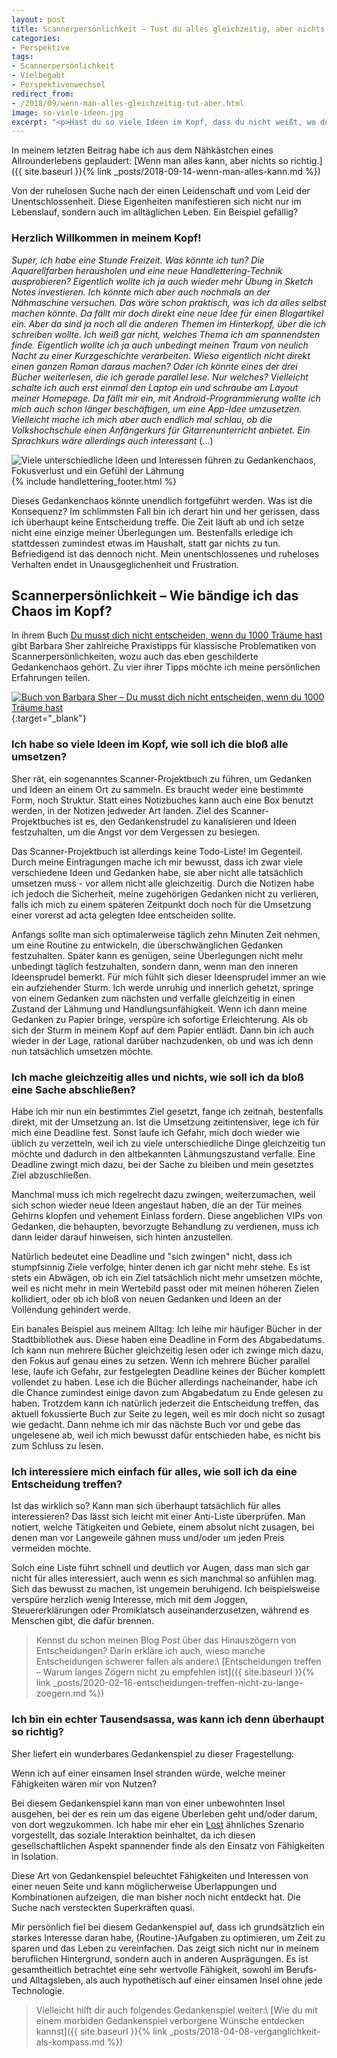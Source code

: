 ```yaml
---
layout: post
title: Scannerpersönlichkeit – Tust du alles gleichzeitig, aber nichts so richtig?
categories:
- Perspektive
tags:
- Scannerpersönlichkeit
- Vielbegabt
- Perspektivenwechsel
redirect_from:
- /2018/09/wenn-man-alles-gleichzeitig-tut-aber.html
image: so-viele-ideen.jpg
excerpt: "<p>Hast du so viele Ideen im Kopf, dass du nicht weißt, wo du anfangen sollst? Machst du so viel gleichzeitig, dass es dir schwer fällt, eine Sache abzuschließen? Hier findest du Tipps für Scannerpersönlichkeiten.</p>"
---
```


In meinem letzten Beitrag habe ich aus dem Nähkästchen eines
Allrounderlebens geplaudert: [Wenn man alles kann, aber nichts so richtig.]({{ site.baseurl }}{% link _posts/2018-09-14-wenn-man-alles-kann.md %})

Von der ruhelosen Suche nach der einen Leidenschaft und vom Leid der
Unentschlossenheit. Diese Eigenheiten manifestieren sich nicht nur im
Lebenslauf, sondern auch im alltäglichen Leben. Ein Beispiel gefällig?

### Herzlich Willkommen in meinem Kopf!

*Super, ich habe eine Stunde Freizeit. Was könnte ich tun? Die
Aquarellfarben herausholen und eine neue Handlettering-Technik
ausprobieren? Eigentlich wollte ich ja auch wieder mehr Übung in Sketch
Notes investieren. Ich könnte mich aber auch nochmals an der Nähmaschine
versuchen. Das wäre schon praktisch, was ich da alles selbst machen
könnte. Da fällt mir doch direkt eine neue Idee für einen Blogartikel
ein. Aber da sind ja noch all die anderen Themen im Hinterkopf, über die
ich schreiben wollte. Ich weiß gar nicht, welches Thema ich am
spannendsten finde. Eigentlich wollte ich ja auch unbedingt meinen Traum
von neulich Nacht zu einer Kurzgeschichte verarbeiten. Wieso eigentlich
nicht direkt einen ganzen Roman daraus machen? Oder ich könnte eines der
drei Bücher weiterlesen, die ich gerade parallel lese. Nur welches?
Vielleicht schalte ich auch erst einmal den Laptop ein und schraube am
Layout meiner Homepage. Da fällt mir ein, mit Android-Programmierung
wollte ich mich auch schon länger beschäftigen, um eine App-Idee
umzusetzen. Vielleicht mache ich mich aber auch endlich mal schlau, ob
die Volkshochschule einen Anfängerkurs für Gitarrenunterricht anbietet.
Ein Sprachkurs wäre allerdings auch interessant* (...)

![Viele unterschiedliche Ideen und Interessen führen zu Gedankenchaos, Fokusverlust und ein Gefühl der Lähmung]({{site.baseurl}}/assets/img/posts/so-viele-ideen.jpg)
{% include handlettering_footer.html %}

Dieses Gedankenchaos könnte unendlich fortgeführt werden. Was ist die
Konsequenz? Im schlimmsten Fall bin ich derart hin und her gerissen,
dass ich überhaupt keine Entscheidung treffe. Die Zeit läuft ab und ich
setze nicht eine einzige meiner Überlegungen um. Bestenfalls erledige
ich stattdessen zumindest etwas im Haushalt, statt gar nichts zu tun.
Befriedigend ist das dennoch nicht. Mein unentschlossenes und ruheloses
Verhalten endet in Unausgeglichenheit und Frustration.

## Scannerpersönlichkeit – Wie bändige ich das Chaos im Kopf?

In ihrem Buch [Du musst dich nicht entscheiden, wenn du 1000 Träume
hast](https://www.dtv.de/buch/barbara-sher-du-musst-dich-nicht-entscheiden-wenn-du-tausend-traeume-hast-34740/)
gibt Barbara Sher zahlreiche Praxistipps für klassische Problematiken
von Scannerpersönlichkeiten, wozu auch das eben geschilderte Gedankenchaos
gehört. Zu vier ihrer Tipps möchte ich meine persönlichen Erfahrungen teilen.

[![Buch von Barbara Sher – Du musst dich nicht entscheiden, wenn du 1000 Träume hast]({{site.baseurl}}/assets/img/posts/buch_barbara_sher_du_musst_dich_nicht_entscheiden_scannerpersoenlichkeit.jpg)](https://www.dtv.de/buch/barbara-sher-du-musst-dich-nicht-entscheiden-wenn-du-tausend-traeume-hast-34740/){:target="\_blank"}

### Ich habe so viele Ideen im Kopf, wie soll ich die bloß alle umsetzen?

Sher rät, ein sogenanntes Scanner-Projektbuch zu führen, um Gedanken und
Ideen an einem Ort zu sammeln. Es braucht weder eine bestimmte Form,
noch Struktur. Statt eines Notizbuches kann auch eine Box benutzt
werden, in der Notizen jedweder Art landen. Ziel des
Scanner-Projektbuches ist es, den Gedankenstrudel zu kanalisieren und
Ideen festzuhalten, um die Angst vor dem Vergessen zu besiegen.

Das Scanner-Projektbuch ist allerdings keine Todo-Liste!
Im Gegenteil. Durch meine Eintragungen mache ich mir bewusst, dass ich
zwar viele verschiedene Ideen und Gedanken habe, sie aber nicht alle
tatsächlich umsetzen muss - vor allem nicht alle gleichzeitig. Durch die
Notizen habe ich jedoch die Sicherheit, meine zugehörigen Gedanken nicht
zu verlieren, falls ich mich zu einem späteren Zeitpunkt doch noch für
die Umsetzung einer vorerst ad acta gelegten Idee entscheiden sollte.

Anfangs sollte man sich optimalerweise täglich zehn Minuten Zeit nehmen,
um eine Routine zu entwickeln, die überschwänglichen Gedanken
festzuhalten. Später kann es genügen, seine Überlegungen nicht mehr
unbedingt täglich festzuhalten, sondern dann, wenn man den inneren
Ideensprudel bemerkt.
Für mich fühlt sich dieser Ideensprudel immer an wie ein aufziehender
Sturm. Ich werde unruhig und innerlich gehetzt, springe von einem
Gedanken zum nächsten und verfalle gleichzeitig in einen Zustand der
Lähmung und Handlungsunfähigkeit. Wenn ich dann meine Gedanken zu Papier
bringe, verspüre ich sofortige Erleichterung. Als ob sich der Sturm in
meinem Kopf auf dem Papier entlädt. Dann bin ich auch wieder in der
Lage, rational darüber nachzudenken, ob und was ich denn nun tatsächlich
umsetzen möchte.

### Ich mache gleichzeitig alles und nichts, wie soll ich da bloß eine Sache abschließen?

Habe ich mir nun ein bestimmtes Ziel gesetzt, fange ich zeitnah,
bestenfalls direkt, mit der Umsetzung an. Ist die Umsetzung
zeitintensiver, lege ich für mich eine Deadline fest. Sonst laufe ich
Gefahr, mich doch wieder wie üblich zu verzetteln, weil ich zu viele
unterschiedliche Dinge gleichzeitig tun möchte und dadurch in den
altbekannten Lähmungszustand verfalle. Eine Deadline zwingt mich dazu,
bei der Sache zu bleiben und mein gesetztes Ziel abzuschließen.

Manchmal muss ich mich regelrecht dazu zwingen, weiterzumachen, weil
sich schon wieder neue Ideen angestaut haben, die an der Tür meines
Gehirns klopfen und vehement Einlass fordern. Diese angeblichen VIPs von
Gedanken, die behaupten, bevorzugte Behandlung zu verdienen, muss ich
dann leider darauf hinweisen, sich hinten anzustellen.

Natürlich bedeutet eine Deadline und "sich zwingen" nicht, dass ich
stumpfsinnig Ziele verfolge, hinter denen ich gar nicht mehr stehe. Es
ist stets ein Abwägen, ob ich ein Ziel tatsächlich nicht mehr umsetzen
möchte, weil es nicht mehr in mein Wertebild passt oder mit meinen
höheren Zielen kollidiert, oder ob ich bloß von neuen Gedanken und Ideen
an der Vollendung gehindert werde.

Ein banales Beispiel aus meinem Alltag: Ich leihe mir häufiger Bücher in
der Stadtbibliothek aus. Diese haben eine Deadline in Form des
Abgabedatums. Ich kann nun mehrere Bücher gleichzeitig lesen oder ich
zwinge mich dazu, den Fokus auf genau eines zu setzen. Wenn ich mehrere
Bücher parallel lese, laufe ich Gefahr, zur festgelegten Deadline keines
der Bücher komplett vollendet zu haben. Lese ich die Bücher allerdings
nacheinander, habe ich die Chance zumindest einige davon zum Abgabedatum
zu Ende gelesen zu haben. Trotzdem kann ich natürlich jederzeit die
Entscheidung treffen, das aktuell fokussierte Buch zur Seite zu legen,
weil es mir doch nicht so zusagt wie gedacht. Dann nehme ich mir das
nächste Buch vor und gebe das ungelesene ab, weil ich mich bewusst dafür
entschieden habe, es nicht bis zum Schluss zu lesen.

### Ich interessiere mich einfach für alles, wie soll ich da eine Entscheidung treffen?

Ist das wirklich so? Kann man sich überhaupt tatsächlich für alles
interessieren? Das lässt sich leicht mit einer Anti-Liste überprüfen.
Man notiert, welche Tätigkeiten und Gebiete, einem absolut nicht
zusagen, bei denen man vor Langeweile gähnen muss und/oder um jeden
Preis vermeiden möchte.

Solch eine Liste führt schnell und deutlich vor Augen, dass man sich gar
nicht für alles interessiert, auch wenn es sich manchmal so anfühlen
mag. Sich das bewusst zu machen, ist ungemein beruhigend. Ich
beispielsweise verspüre herzlich wenig Interesse, mich mit dem Joggen,
Steuererklärungen oder Promiklatsch auseinanderzusetzen, während es
Menschen gibt, die dafür brennen.

> Kennst du schon meinen Blog Post über das Hinauszögern von Entscheidungen?
> Darin erkläre ich auch, wieso manche Entscheidungen schwerer fallen als andere:\\
> [Entscheidungen treffen – Warum langes Zögern nicht zu empfehlen ist]({{ site.baseurl }}{% link _posts/2020-02-16-entscheidungen-treffen-nicht-zu-lange-zoegern.md %})

### Ich bin ein echter Tausendsassa, was kann ich denn überhaupt so richtig?

Sher liefert ein wunderbares Gedankenspiel zu dieser Fragestellung:

Wenn ich auf einer einsamen Insel stranden würde, welche meiner
Fähigkeiten wären mir von Nutzen?

Bei diesem Gedankenspiel kann man von einer unbewohnten Insel ausgehen,
bei der es rein um das eigene Überleben geht und/oder darum, von dort
wegzukommen. Ich habe mir eher ein
[Lost](https://www.imdb.com/title/tt0411008/) ähnliches Szenario
vorgestellt, das soziale Interaktion beinhaltet, da ich diesen
gesellschaftlichen Aspekt spannender finde als den Einsatz von
Fähigkeiten in Isolation.

Diese Art von Gedankenspiel beleuchtet Fähigkeiten und Interessen von
einer neuen Seite und kann möglicherweise Überlappungen und
Kombinationen aufzeigen, die man bisher noch nicht entdeckt hat. Die
Suche nach versteckten Superkräften quasi.

Mir persönlich fiel bei diesem Gedankenspiel auf, dass ich grundsätzlich
ein starkes Interesse daran habe, (Routine-)Aufgaben zu optimieren, um
Zeit zu sparen und das Leben zu vereinfachen. Das zeigt sich nicht nur
in meinem beruflichen Hintergrund, sondern auch in anderen Ausprägungen.
Es ist gesamtheitlich betrachtet eine sehr wertvolle Fähigkeit, sowohl
im Berufs- und Alltagsleben, als auch hypothetisch auf einer einsamen
Insel ohne jede Technologie.

> Vielleicht hilft dir auch folgendes Gedankenspiel weiter:\\
> [Wie du mit einem morbiden Gedankenspiel verborgene Wünsche entdecken kannst]({{ site.baseurl }}{% link _posts/2018-04-08-verganglichkeit-als-kompass.md %})
